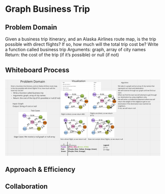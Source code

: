 # Graph Business Trip

## Problem Domain
Given a business trip itinerary, and an Alaska Airlines route map, is the trip possible with direct flights? If so, how much will the total trip cost be?
Write a function called business trip
Arguments: graph, array of city names
Return: the cost of the trip (if it’s possible) or null (if not)

## Whiteboard Process

![Graph Business Trip](./whiteboardBusinessTrip.png)

## Approach & Efficiency


## Collaboration

